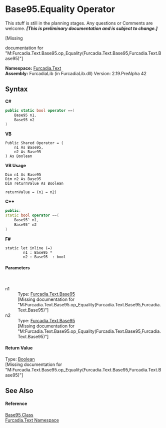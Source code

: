 # Base95.Equality Operator 
This stuff is still in the planning stages. Any questions or Comments are welcome. _**\[This is preliminary documentation and is subject to change.\]**_

\[Missing <summary> documentation for "M:Furcadia.Text.Base95.op_Equality(Furcadia.Text.Base95,Furcadia.Text.Base95)"\]

**Namespace:**&nbsp;<a href="N_Furcadia_Text">Furcadia.Text</a><br />**Assembly:**&nbsp;FurcadiaLib (in FurcadiaLib.dll) Version: 2.19.PreAlpha 42

## Syntax

**C#**<br />
``` C#
public static bool operator ==(
	Base95 n1,
	Base95 n2
)
```

**VB**<br />
``` VB
Public Shared Operator = ( 
	n1 As Base95,
	n2 As Base95
) As Boolean
```

**VB Usage**<br />
``` VB Usage
Dim n1 As Base95
Dim n2 As Base95
Dim returnValue As Boolean

returnValue = (n1 = n2)
```

**C++**<br />
``` C++
public:
static bool operator ==(
	Base95^ n1, 
	Base95^ n2
)
```

**F#**<br />
``` F#
static let inline (=)
        n1 : Base95 * 
        n2 : Base95  : bool
```


#### Parameters
&nbsp;<dl><dt>n1</dt><dd>Type: <a href="T_Furcadia_Text_Base95">Furcadia.Text.Base95</a><br />\[Missing <param name="n1"/> documentation for "M:Furcadia.Text.Base95.op_Equality(Furcadia.Text.Base95,Furcadia.Text.Base95)"\]</dd><dt>n2</dt><dd>Type: <a href="T_Furcadia_Text_Base95">Furcadia.Text.Base95</a><br />\[Missing <param name="n2"/> documentation for "M:Furcadia.Text.Base95.op_Equality(Furcadia.Text.Base95,Furcadia.Text.Base95)"\]</dd></dl>

#### Return Value
Type: <a href="http://msdn2.microsoft.com/en-us/library/a28wyd50" target="_blank">Boolean</a><br />\[Missing <returns> documentation for "M:Furcadia.Text.Base95.op_Equality(Furcadia.Text.Base95,Furcadia.Text.Base95)"\]

## See Also


#### Reference
<a href="T_Furcadia_Text_Base95">Base95 Class</a><br /><a href="N_Furcadia_Text">Furcadia.Text Namespace</a><br />